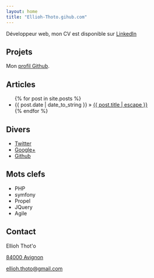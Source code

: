 ```yaml
---
layout: home
title: "Ellioh-Thoto.gihub.com"
---
```


Développeur web, mon CV est disponible sur [LinkedIn](http://fr.linkedin.com/pub/ellioh-thot-o/59/919/b72)


Projets
-------

Mon [profil Github](https://github.com/ellioh-thoto).





Articles
--------

<ul class="posts">
  {% for post in site.posts %}
    <li><span class="date">{{ post.date | date_to_string }}</span> <span class="separator">&raquo;</span> <a href="{{ post.url }}">{{ post.title | escape }}</a></li>
  {% endfor %}
</ul>


Divers
------

* [Twitter](http://twitter.com/elron8)
* [Google+](https://plus.google.com/100771842465154232833)
* [Github](http://github.com/ellioh-thoto)

Mots clefs
----------

* PHP
* symfony
* Propel
* JQuery
* Agile

Contact
-------
Ellioh Thot'o

[84000 Avignon]()

[ellioh.thoto@gmail.com](mailto:ellioh.thoto@gmail.com)
	


